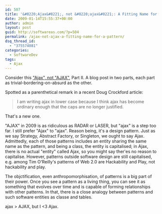 ```yaml
---
id: 507
title: '&#8220;Ajax&#8221;, not &#8220;ajax&#8221;: A Fitting Name for a Pattern'
date: 2009-01-14T15:55:37+00:00
author: admin
layout: post
guid: http://softwareas.com/?p=504
permalink: /ajax-not-ajax-a-fitting-name-for-a-pattern/
dsq_thread_id:
  - "375574081"
categories:
  - SoftwareDev
tags:
  - Ajax
---
```

Consider this <a href="softwareas.com/ajax-not-ajax-a-user-centered-definition">"Ajax", not "AJAX"</a>, Part II. A blog post in two parts, each part as trivial-bordering-on-absurd as the other.

Spotted as a parenthetical remark in a recent Doug Crockford article:

<blockquote>
I am writing ajax in lower case because I think ajax has become ordinary enough that the caps are no longer justified.
</blockquote>

That's a new one.

"AJAX" in 2009 is as ridiculous as RADAR or LASER, but "ajax" is a step too far. I still prefer "Ajax" to "ajax". Reason being, it's a design pattern. Just as we say Strategy, Abstract Factory, or Singleton, we ought to say Ajax. Admittedly, each of those patterns includes an entity sharing the same name as the pattern, and being a class, the entity is capitalised; in Ajax, there is no actual "entity" called Ajax, so you might say ther'es no reason to capitalise. However, patterns outside software design are still capitalised, e.g. among Tim O'Reilly's patterns of Web 2.0 are Hackability and Play, not hackability and play.

The objctification, even anthropomorphisation, of patterns is a big part of their power. Once you see a pattern as a living thing, you can see it as something that evolves over time and is capable of forming relationships with other patterns. In that, there is a close analogy between patterns and such software entities as classe and tables.

ajax &gt; AJAX, but I &lt;3 Ajax.